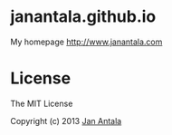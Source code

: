 # janantala.github.io

My homepage http://www.janantala.com

# License

The MIT License

Copyright (c) 2013 [Jan Antala](http://www.janantala.com)
